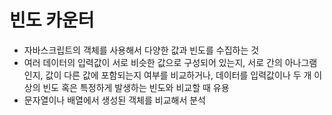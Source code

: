 # 빈도 카운터
- 자바스크립트의 객체를 사용해서 다양한 값과 빈도를 수집하는 것
- 여러 데이터의 입력값이 서로 비슷한 값으로 구성되어 있는지, 서로 간의 아나그램인지, 값이 다른 값에 포함되는지 여부를 비교하거나, 데이터를 입력값이나 두 개 이상의 빈도 혹은 특정하게 발생하는 빈도와 비교할 때 유용
- 문자열이나 배열에서 생성된 객체를 비교해서 분석